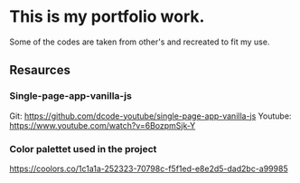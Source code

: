 # This is my portfolio work. 

Some of the codes are taken from other's and recreated to fit my use.

## Resaurces

### Single-page-app-vanilla-js

Git: https://github.com/dcode-youtube/single-page-app-vanilla-js
Youtube: https://www.youtube.com/watch?v=6BozpmSjk-Y

### Color palettet used in the project

https://coolors.co/1c1a1a-252323-70798c-f5f1ed-e8e2d5-dad2bc-a99985
